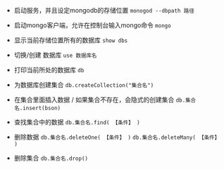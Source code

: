 
- 启动服务，并且设定mongodb的存储位置
`monogod --dbpath 路径`

- 启动mongo客户端，允许在控制台输入mongo命令
`mongo`

- 显示当前存储位置所有的数据库
`show dbs`

- 切换/创建 数据库
`use 数据库名`

- 打印当前所处的数据库
`db`

- 为数据库创建集合
`db.createCollection("集合名")`

- 在集合里面插入数据 / 如果集合不存在，会隐式的创建集合
`db.集合名.insert(bson)`

- 查找集合中的数据
`db.集合名.find( 【条件】 )`

- 删除数据
`db.集合名.deleteOne( 【条件】 )`
`db.集合名.deleteMany( 【条件】 )`

- 删除集合
`db.集合名.drop()`
